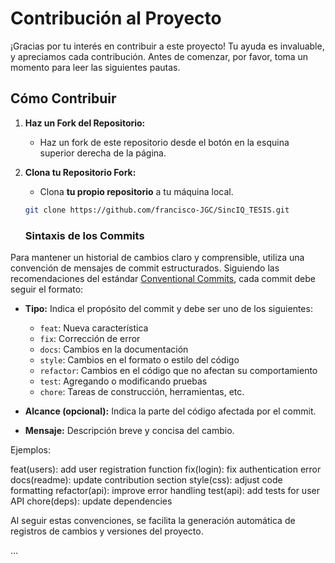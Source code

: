 # Contribución al Proyecto

¡Gracias por tu interés en contribuir a este proyecto! Tu ayuda es invaluable, y apreciamos cada contribución. Antes de comenzar, por favor, toma un momento para leer las siguientes pautas.

## Cómo Contribuir

1. **Haz un Fork del Repositorio:**

   - Haz un fork de este repositorio desde el botón en la esquina superior derecha de la página.

2. **Clona tu Repositorio Fork:**

   - Clona **tu propio repositorio** a tu máquina local.

   ```bash
   git clone https://github.com/francisco-JGC/SincIQ_TESIS.git
   ```

   ### Sintaxis de los Commits

Para mantener un historial de cambios claro y comprensible, utiliza una convención de mensajes de commit estructurados. Siguiendo las recomendaciones del estándar [Conventional Commits](https://www.conventionalcommits.org/), cada commit debe seguir el formato:

- **Tipo:** Indica el propósito del commit y debe ser uno de los siguientes:

  - `feat`: Nueva característica
  - `fix`: Corrección de error
  - `docs`: Cambios en la documentación
  - `style`: Cambios en el formato o estilo del código
  - `refactor`: Cambios en el código que no afectan su comportamiento
  - `test`: Agregando o modificando pruebas
  - `chore`: Tareas de construcción, herramientas, etc.

- **Alcance (opcional):** Indica la parte del código afectada por el commit.

- **Mensaje:** Descripción breve y concisa del cambio.

Ejemplos:

feat(users): add user registration function
fix(login): fix authentication error
docs(readme): update contribution section
style(css): adjust code formatting
refactor(api): improve error handling
test(api): add tests for user API
chore(deps): update dependencies

Al seguir estas convenciones, se facilita la generación automática de registros de cambios y versiones del proyecto.

...
